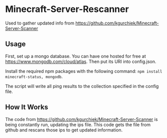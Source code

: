 # Minecraft-Server-Rescanner
Used to gather updated info from https://github.com/kgurchiek/Minecraft-Server-Scanner

## Usage
First, set up a mongo database. You can have one hosted for free at https://www.mongodb.com/cloud/atlas. Then put its URI into config.json.

Install the required npm packages with the following command: `npm install minecraft-status, mongodb`.

The script will write all ping results to the collection specified in the config file.

## How It Works
The code from https://github.com/kgurchiek/Minecraft-Server-Scanner is being constantly run, updating the ips file. This code gets the file from github and rescans those ips to get updated information.
